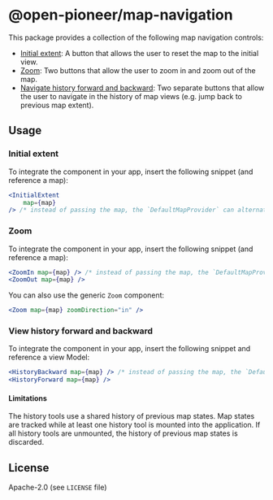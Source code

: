 # @open-pioneer/map-navigation

This package provides a collection of the following map navigation controls:

- [Initial extent](#initial-extent): A button that allows the user to reset the map to the initial view.
- [Zoom](#zoom): Two buttons that allow the user to zoom in and zoom out of the map.
- [Navigate history forward and backward](#navigate-history-forward-and-backward): Two separate buttons that allow the user to navigate in the history of map views (e.g. jump back to previous map extent).

## Usage

### Initial extent

To integrate the component in your app, insert the following snippet (and reference a map):

```jsx
<InitialExtent
    map={map}
/> /* instead of passing the map, the `DefaultMapProvider` can alternatively be used */
```

### Zoom

To integrate the component in your app, insert the following snippet (and reference a map):

```jsx
<ZoomIn map={map} /> /* instead of passing the map, the `DefaultMapProvider` can alternatively be used */
<ZoomOut map={map} />
```

You can also use the generic `Zoom` component:

```jsx
<Zoom map={map} zoomDirection="in" />
```

### View history forward and backward

To integrate the component in your app, insert the following snippet and reference a view Model:

```jsx
<HistoryBackward map={map} /> /* instead of passing the map, the `DefaultMapProvider` can alternatively be used */
<HistoryForward map={map} />
```

#### Limitations

The history tools use a shared history of previous map states.
Map states are tracked while at least one history tool is mounted into the application.
If all history tools are unmounted, the history of previous map states is discarded.

## License

Apache-2.0 (see `LICENSE` file)
